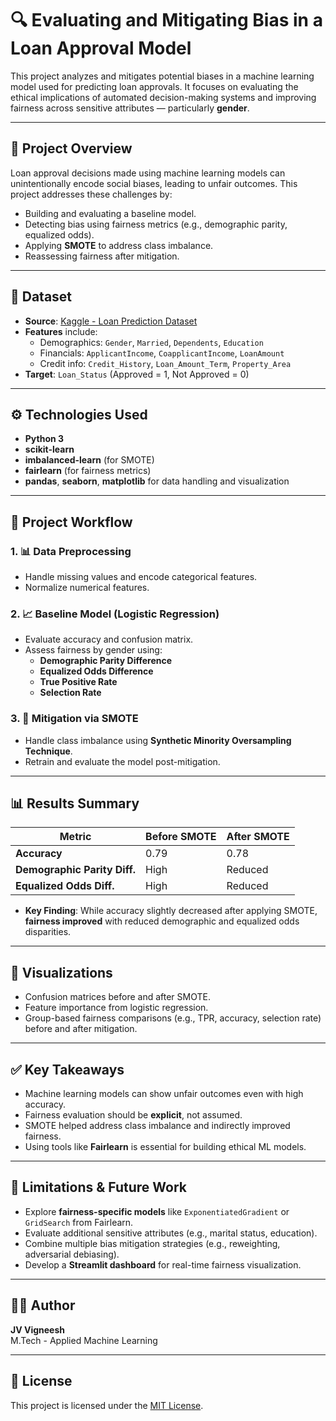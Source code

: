 # 🔍 Evaluating and Mitigating Bias in a Loan Approval Model

This project analyzes and mitigates potential biases in a machine learning model used for predicting loan approvals. It focuses on evaluating the ethical implications of automated decision-making systems and improving fairness across sensitive attributes — particularly **gender**.

---

## 🧠 Project Overview

Loan approval decisions made using machine learning models can unintentionally encode social biases, leading to unfair outcomes. This project addresses these challenges by:

- Building and evaluating a baseline model.
- Detecting bias using fairness metrics (e.g., demographic parity, equalized odds).
- Applying **SMOTE** to address class imbalance.
- Reassessing fairness after mitigation.

---

## 📁 Dataset

- **Source**: [Kaggle - Loan Prediction Dataset](https://www.kaggle.com/code/kanuriviveknag/loan-approval-prediction/input)
- **Features** include:
  - Demographics: `Gender`, `Married`, `Dependents`, `Education`
  - Financials: `ApplicantIncome`, `CoapplicantIncome`, `LoanAmount`
  - Credit info: `Credit_History`, `Loan_Amount_Term`, `Property_Area`
- **Target**: `Loan_Status` (Approved = 1, Not Approved = 0)

---

## ⚙️ Technologies Used

- **Python 3**
- **scikit-learn**
- **imbalanced-learn** (for SMOTE)
- **fairlearn** (for fairness metrics)
- **pandas**, **seaborn**, **matplotlib** for data handling and visualization

---

## 🚀 Project Workflow

### 1. 📊 Data Preprocessing
- Handle missing values and encode categorical features.
- Normalize numerical features.

### 2. 📈 Baseline Model (Logistic Regression)
- Evaluate accuracy and confusion matrix.
- Assess fairness by gender using:
  - **Demographic Parity Difference**
  - **Equalized Odds Difference**
  - **True Positive Rate**
  - **Selection Rate**

### 3. 💉 Mitigation via SMOTE
- Handle class imbalance using **Synthetic Minority Oversampling Technique**.
- Retrain and evaluate the model post-mitigation.

---

## 📊 Results Summary

| Metric                   | Before SMOTE | After SMOTE |
|--------------------------|--------------|-------------|
| **Accuracy**             | 0.79         | 0.78        |
| **Demographic Parity Diff.** | High    | Reduced     |
| **Equalized Odds Diff.**     | High    | Reduced     |

- **Key Finding**: While accuracy slightly decreased after applying SMOTE, **fairness improved** with reduced demographic and equalized odds disparities.

---

## 🔎 Visualizations

- Confusion matrices before and after SMOTE.
- Feature importance from logistic regression.
- Group-based fairness comparisons (e.g., TPR, accuracy, selection rate) before and after mitigation.

---

## ✅ Key Takeaways

- Machine learning models can show unfair outcomes even with high accuracy.
- Fairness evaluation should be **explicit**, not assumed.
- SMOTE helped address class imbalance and indirectly improved fairness.
- Using tools like **Fairlearn** is essential for building ethical ML models.

---

## 🚧 Limitations & Future Work

- Explore **fairness-specific models** like `ExponentiatedGradient` or `GridSearch` from Fairlearn.
- Evaluate additional sensitive attributes (e.g., marital status, education).
- Combine multiple bias mitigation strategies (e.g., reweighting, adversarial debiasing).
- Develop a **Streamlit dashboard** for real-time fairness visualization.

---

## 🧑‍💻 Author

**JV Vigneesh**  
M.Tech - Applied Machine Learning  

---

## 📜 License

This project is licensed under the [MIT License](LICENSE).
